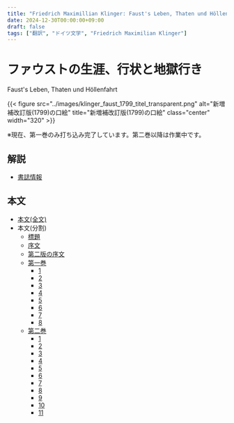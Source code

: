 ```yaml
---
title: "Friedrich Maximillian Klinger: Faust's Leben, Thaten und Höllenfahrt (1799)"
date: 2024-12-30T00:00:00+09:00
draft: false
tags: ["翻訳", "ドイツ文学", "Friedrich Maximilian Klinger"]
---
```


# ファウストの生涯、行状と地獄行き
Faust's Leben, Thaten und Höllenfahrt

{{< figure src="../images/klinger_faust_1799_titel_transparent.png" alt="新増補改訂版(1799)の口絵" title="新増補改訂版(1799)の口絵" class="center" width="320" >}}

※現在、第一巻のみ打ち込み完了しています。第二巻以降は作業中です。

## 解説
* [書誌情報](../pages/bibliography)

## 本文
* [本文(全文)](../pages/all)
* 本文(分割)
  * [標題](../pages/00/title)
  * [序文](../pages/00/vorwort)
  * [第二版の序文](../pages/00/vorwort2)
  * [第一巻](../pages/01/1-all)
    * [1](../pages/01/01-01)
    * [2](../pages/01/01-02)
    * [3](../pages/01/01-03)
    * [4](../pages/01/01-04)
    * [5](../pages/01/01-05)
    * [6](../pages/01/01-06)
    * [7](../pages/01/01-07)
    * [8](../pages/01/01-08)
  * [第二巻](../pages/02/2-all)
    * [1](../pages/02/02-01)
    * [2](../pages/02/02-02)
    * [3](../pages/02/02-03)
    * [4](../pages/02/02-04)
    * [5](../pages/02/02-05)
    * [6](../pages/02/02-06)
    * [7](../pages/02/02-07)
    * [8](../pages/02/02-08)
    * [9](../pages/02/02-09)
    * [10](../pages/02/02-10)
    * [11](../pages/02/02-11)